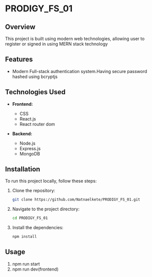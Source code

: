 # PRODIGY_FS_01

## Overview
This project is built using modern web technologies, allowing user to register or signed in using MERN stack technology

## Features
- Modern Full-stack authentication system.Having secure password hashed using bcryptjs

## Technologies Used
- **Frontend:**
  - CSS
  - React.js
  - React router dom

- **Backend:**
  - Node.js
  - Express.js
  - MongoDB

## Installation
To run this project locally, follow these steps:

1. Clone the repository:
   ```bash
   git clone https://github.com/Natnaelkete/PRODIGY_FS_01.git
2. Navigate to the project directory:
    ```bash
    cd PRODIGY_FS_01
3. Install the dependencies:
    ```bash
    npm install

## Usage
1. npm run start
2. npm run dev(frontend)

